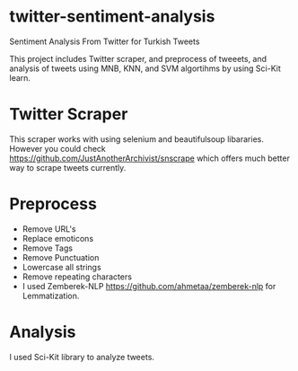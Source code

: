 # twitter-sentiment-analysis
Sentiment Analysis From Twitter for Turkish Tweets

This project includes Twitter scraper, and preprocess of tweeets, and analysis of tweets using MNB, KNN, and SVM algortihms by using Sci-Kit learn.

# Twitter Scraper
This scraper works with using selenium and beautifulsoup libararies.
However you could check https://github.com/JustAnotherArchivist/snscrape which offers much better way to scrape tweets currently.

# Preprocess
* Remove URL's
* Replace emoticons
* Remove Tags
* Remove Punctuation
* Lowercase all strings
* Remove repeating characters
* I used Zemberek-NLP https://github.com/ahmetaa/zemberek-nlp for Lemmatization.

# Analysis 
I used Sci-Kit library to analyze tweets.

